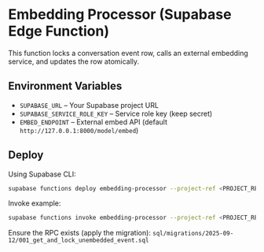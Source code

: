 # Embedding Processor (Supabase Edge Function)

This function locks a conversation event row, calls an external embedding service, and updates the row atomically.

## Environment Variables
- `SUPABASE_URL` – Your Supabase project URL
- `SUPABASE_SERVICE_ROLE_KEY` – Service role key (keep secret)
- `EMBED_ENDPOINT` – External embed API (default `http://127.0.0.1:8000/model/embed`)

## Deploy

Using Supabase CLI:
```bash
supabase functions deploy embedding-processor --project-ref <PROJECT_REF>
```

Invoke example:
```bash
supabase functions invoke embedding-processor --project-ref <PROJECT_REF> --body '{"time":"2025-09-12T00:00:00Z","id":"00000000-0000-0000-0000-000000000000"}'
```

Ensure the RPC exists (apply the migration): `sql/migrations/2025-09-12/001_get_and_lock_unembedded_event.sql`
